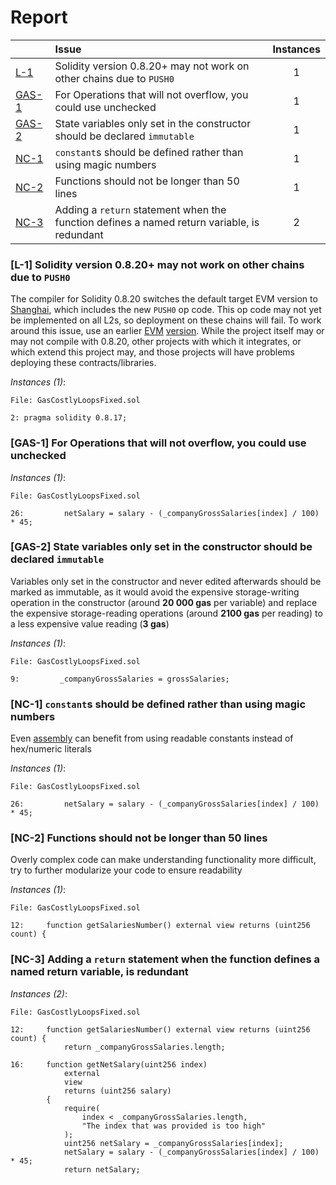# Report

| |Issue|Instances|
|-|:-|:-:|
| [L-1](#L-1) | Solidity version 0.8.20+ may not work on other chains due to `PUSH0` | 1 |
| [GAS-1](#GAS-1) | For Operations that will not overflow, you could use unchecked | 1 |
| [GAS-2](#GAS-2) | State variables only set in the constructor should be declared `immutable` | 1 |
| [NC-1](#NC-1) | `constant`s should be defined rather than using magic numbers | 1 |
| [NC-2](#NC-2) | Functions should not be longer than 50 lines | 1 |
| [NC-3](#NC-3) | Adding a `return` statement when the function defines a named return variable, is redundant | 2 |



### <a name="L-1"></a>[L-1] Solidity version 0.8.20+ may not work on other chains due to `PUSH0`
The compiler for Solidity 0.8.20 switches the default target EVM version to [Shanghai](https://blog.soliditylang.org/2023/05/10/solidity-0.8.20-release-announcement/#important-note), which includes the new `PUSH0` op code. This op code may not yet be implemented on all L2s, so deployment on these chains will fail. To work around this issue, use an earlier [EVM](https://docs.soliditylang.org/en/v0.8.20/using-the-compiler.html?ref=zaryabs.com#setting-the-evm-version-to-target) [version](https://book.getfoundry.sh/reference/config/solidity-compiler#evm_version). While the project itself may or may not compile with 0.8.20, other projects with which it integrates, or which extend this project may, and those projects will have problems deploying these contracts/libraries.

*Instances (1)*:
```solidity
File: GasCostlyLoopsFixed.sol

2: pragma solidity 0.8.17;

```

### <a name="GAS-1"></a>[GAS-1] For Operations that will not overflow, you could use unchecked

*Instances (1)*:
```solidity
File: GasCostlyLoopsFixed.sol

26:         netSalary = salary - (_companyGrossSalaries[index] / 100) * 45;

```

### <a name="GAS-2"></a>[GAS-2] State variables only set in the constructor should be declared `immutable`
Variables only set in the constructor and never edited afterwards should be marked as immutable, as it would avoid the expensive storage-writing operation in the constructor (around **20 000 gas** per variable) and replace the expensive storage-reading operations (around **2100 gas** per reading) to a less expensive value reading (**3 gas**)

*Instances (1)*:
```solidity
File: GasCostlyLoopsFixed.sol

9:         _companyGrossSalaries = grossSalaries;

```

### <a name="NC-1"></a>[NC-1] `constant`s should be defined rather than using magic numbers
Even [assembly](https://github.com/code-423n4/2022-05-opensea-seaport/blob/9d7ce4d08bf3c3010304a0476a785c70c0e90ae7/contracts/lib/TokenTransferrer.sol#L35-L39) can benefit from using readable constants instead of hex/numeric literals

*Instances (1)*:
```solidity
File: GasCostlyLoopsFixed.sol

26:         netSalary = salary - (_companyGrossSalaries[index] / 100) * 45;

```

### <a name="NC-2"></a>[NC-2] Functions should not be longer than 50 lines
Overly complex code can make understanding functionality more difficult, try to further modularize your code to ensure readability 

*Instances (1)*:
```solidity
File: GasCostlyLoopsFixed.sol

12:     function getSalariesNumber() external view returns (uint256 count) {

```

### <a name="NC-3"></a>[NC-3] Adding a `return` statement when the function defines a named return variable, is redundant

*Instances (2)*:
```solidity
File: GasCostlyLoopsFixed.sol

12:     function getSalariesNumber() external view returns (uint256 count) {
            return _companyGrossSalaries.length;

16:     function getNetSalary(uint256 index)
            external
            view
            returns (uint256 salary)
        {
            require(
                index < _companyGrossSalaries.length,
                "The index that was provided is too high"
            );
            uint256 netSalary = _companyGrossSalaries[index];
            netSalary = salary - (_companyGrossSalaries[index] / 100) * 45;
            return netSalary;

```

